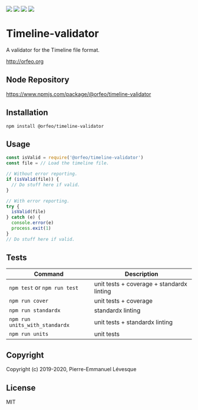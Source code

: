 [build-status]:    https://travis-ci.org/orfeolang/timeline-validator.svg?branch=master
[build]:           https://travis-ci.org/orfeolang/timeline-validator
[coverage-status]: https://coveralls.io/repos/github/orfeolang/timeline-validator/badge.svg?branch=master
[coverage]:        https://coveralls.io/github/orfeolang/timeline-validator?branch=master
[standard-badge]:  https://img.shields.io/badge/code_style-standard-brightgreen.svg
[standard]:        https://standardjs.com
[mit-badge]:       https://img.shields.io/badge/License-MIT-yellow.svg
[mit]:             http://opensource.org/licenses/MIT

[![][build-status]][build]
[![][coverage-status]][coverage]
[![][standard-badge]][standard]
[![][mit-badge]][mit]

# Timeline-validator

A validator for the Timeline file format.

http://orfeo.org

## Node Repository

https://www.npmjs.com/package/@orfeo/timeline-validator

## Installation

`npm install @orfeo/timeline-validator`

## Usage

```js
const isValid = require('@orfeo/timeline-validator')
const file = // Load the timeline file.

// Without error reporting.
if (isValid(file)) {
  // Do stuff here if valid.
}

// With error reporting.
try {
  isValid(file)
} catch (e) {
  console.error(e)
  process.exit(1)
}
// Do stuff here if valid.
```

## Tests

Command                        | Description
------------------------------ | -----------------------------------------
`npm test` or `npm run test`   | unit tests + coverage + standardx linting
`npm run cover`                | unit tests + coverage
`npm run standardx`            | standardx linting
`npm run units_with_standardx` | unit tests + standardx linting
`npm run units`                | unit tests

## Copyright

Copyright (c) 2019-2020, Pierre-Emmanuel Lévesque

## License

MIT
